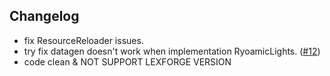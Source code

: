 ## Changelog
- fix ResourceReloader issues.
- try fix datagen doesn't work when implementation RyoamicLights. ([#12](https://github.com/ThinkingStudios/LambDynamicLights-Forge/issues/12))
- code clean & NOT SUPPORT LEXFORGE VERSION